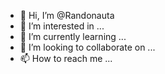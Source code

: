 - 👋 Hi, I’m @Randonauta
- 👀 I’m interested in ...
- 🌱 I’m currently learning ...
- 💞️ I’m looking to collaborate on ...
- 📫 How to reach me ...

<!---
Randonauta/Randonauta is a ✨ special ✨ repository because its `README.md` (this file) appears on your GitHub profile.
You can click the Preview link to take a look at your changes.
--->
